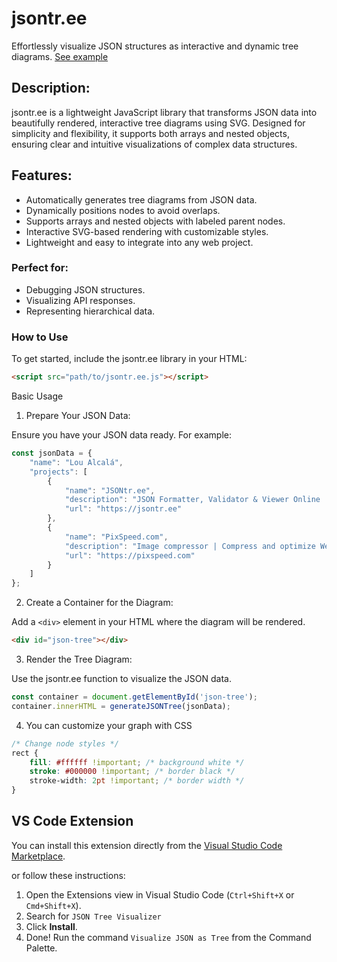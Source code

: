 # jsontr.ee
Effortlessly visualize JSON structures as interactive and dynamic tree diagrams. [See example](https://jsontr.ee/)

## Description:
jsontr.ee is a lightweight JavaScript library that transforms JSON data into beautifully rendered, interactive tree diagrams using SVG. Designed for simplicity and flexibility, it supports both arrays and nested objects, ensuring clear and intuitive visualizations of complex data structures.

## Features:

- Automatically generates tree diagrams from JSON data.
- Dynamically positions nodes to avoid overlaps.
- Supports arrays and nested objects with labeled parent nodes.
- Interactive SVG-based rendering with customizable styles.
- Lightweight and easy to integrate into any web project.

### Perfect for:

- Debugging JSON structures.
- Visualizing API responses.
- Representing hierarchical data.

### How to Use

To get started, include the jsontr.ee library in your HTML:
```html
<script src="path/to/jsontr.ee.js"></script>
```

Basic Usage

1. Prepare Your JSON Data:

Ensure you have your JSON data ready. For example:

```javascript
const jsonData = {
    "name": "Lou Alcalá",
    "projects": [
        {
            "name": "JSONtr.ee",
            "description": "JSON Formatter, Validator & Viewer Online | JSONtr.ee",
            "url": "https://jsontr.ee"
        },
        {
            "name": "PixSpeed.com",
            "description": "Image compressor | Compress and optimize WebP, PNG, JPG, JPeG and AVIF",
            "url": "https://pixspeed.com"
        }
    ]
};
```

2. Create a Container for the Diagram:

Add a `<div>` element in your HTML where the diagram will be rendered.

```html
<div id="json-tree"></div>
```

3. Render the Tree Diagram:

Use the jsontr.ee function to visualize the JSON data.

```javascript
const container = document.getElementById('json-tree');
container.innerHTML = generateJSONTree(jsonData);
```

4. You can customize your graph with CSS

```css
/* Change node styles */
rect {
    fill: #ffffff !important; /* background white */
    stroke: #000000 !important; /* border black */
    stroke-width: 2pt !important; /* border width */
}
```

## VS Code Extension

You can install this extension directly from the [Visual Studio Code Marketplace](https://marketplace.visualstudio.com/items?itemName=LouAlcala.json-tree).

or follow these instructions:

1. Open the Extensions view in Visual Studio Code (`Ctrl+Shift+X` or `Cmd+Shift+X`).
2. Search for `JSON Tree Visualizer`
3. Click **Install**.
4. Done! Run the command `Visualize JSON as Tree` from the Command Palette.
